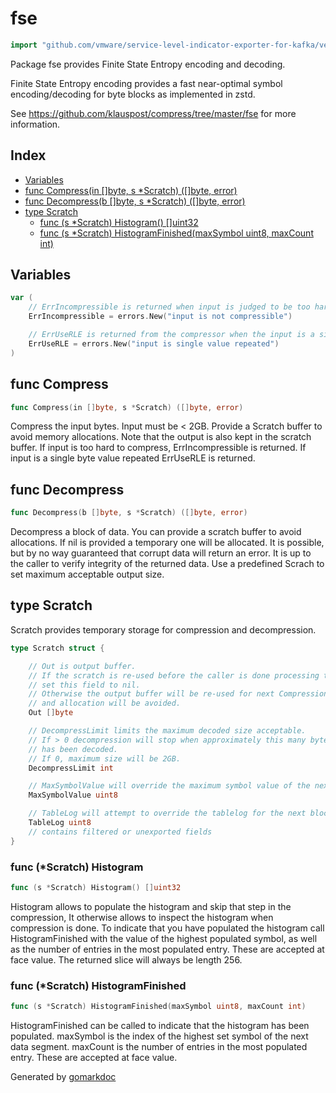 <!-- Code generated by gomarkdoc. DO NOT EDIT -->

# fse

```go
import "github.com/vmware/service-level-indicator-exporter-for-kafka/vendor/github.com/klauspost/compress/fse"
```

Package fse provides Finite State Entropy encoding and decoding.

Finite State Entropy encoding provides a fast near\-optimal symbol encoding/decoding for byte blocks as implemented in zstd.

See https://github.com/klauspost/compress/tree/master/fse for more information.

## Index

- [Variables](<#variables>)
- [func Compress(in []byte, s *Scratch) ([]byte, error)](<#func-compress>)
- [func Decompress(b []byte, s *Scratch) ([]byte, error)](<#func-decompress>)
- [type Scratch](<#type-scratch>)
  - [func (s *Scratch) Histogram() []uint32](<#func-scratch-histogram>)
  - [func (s *Scratch) HistogramFinished(maxSymbol uint8, maxCount int)](<#func-scratch-histogramfinished>)


## Variables

```go
var (
    // ErrIncompressible is returned when input is judged to be too hard to compress.
    ErrIncompressible = errors.New("input is not compressible")

    // ErrUseRLE is returned from the compressor when the input is a single byte value repeated.
    ErrUseRLE = errors.New("input is single value repeated")
)
```

## func Compress

```go
func Compress(in []byte, s *Scratch) ([]byte, error)
```

Compress the input bytes. Input must be \< 2GB. Provide a Scratch buffer to avoid memory allocations. Note that the output is also kept in the scratch buffer. If input is too hard to compress, ErrIncompressible is returned. If input is a single byte value repeated ErrUseRLE is returned.

## func Decompress

```go
func Decompress(b []byte, s *Scratch) ([]byte, error)
```

Decompress a block of data. You can provide a scratch buffer to avoid allocations. If nil is provided a temporary one will be allocated. It is possible, but by no way guaranteed that corrupt data will return an error. It is up to the caller to verify integrity of the returned data. Use a predefined Scrach to set maximum acceptable output size.

## type Scratch

Scratch provides temporary storage for compression and decompression.

```go
type Scratch struct {

    // Out is output buffer.
    // If the scratch is re-used before the caller is done processing the output,
    // set this field to nil.
    // Otherwise the output buffer will be re-used for next Compression/Decompression step
    // and allocation will be avoided.
    Out []byte

    // DecompressLimit limits the maximum decoded size acceptable.
    // If > 0 decompression will stop when approximately this many bytes
    // has been decoded.
    // If 0, maximum size will be 2GB.
    DecompressLimit int

    // MaxSymbolValue will override the maximum symbol value of the next block.
    MaxSymbolValue uint8

    // TableLog will attempt to override the tablelog for the next block.
    TableLog uint8
    // contains filtered or unexported fields
}
```

### func \(\*Scratch\) Histogram

```go
func (s *Scratch) Histogram() []uint32
```

Histogram allows to populate the histogram and skip that step in the compression, It otherwise allows to inspect the histogram when compression is done. To indicate that you have populated the histogram call HistogramFinished with the value of the highest populated symbol, as well as the number of entries in the most populated entry. These are accepted at face value. The returned slice will always be length 256.

### func \(\*Scratch\) HistogramFinished

```go
func (s *Scratch) HistogramFinished(maxSymbol uint8, maxCount int)
```

HistogramFinished can be called to indicate that the histogram has been populated. maxSymbol is the index of the highest set symbol of the next data segment. maxCount is the number of entries in the most populated entry. These are accepted at face value.



Generated by [gomarkdoc](<https://github.com/princjef/gomarkdoc>)
